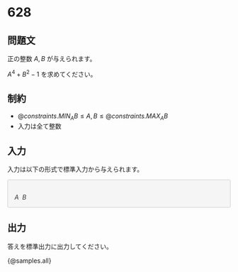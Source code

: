# 628

## 問題文

正の整数 $A, B$ が与えられます。

$A^4 + B^2 - 1$ を求めてください。

## 制約

- ${@constraints.MIN_AB} \leq A, B \leq  {@constraints.MAX_AB}$
- 入力は全て整数

## 入力

入力は以下の形式で標準入力から与えられます。

<div style="background: #f5f5f5; border: 1px #ccc solid; 2px 3px 0 #ddd; font-size: 100%; padding: 16px 0 0 15px; color: #333; border-radius: 3px">
    
$A\ \ B$

</div>


## 出力

答えを標準出力に出力してください。

{@samples.all}
